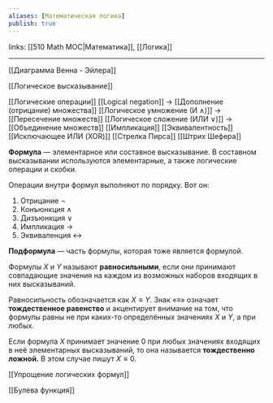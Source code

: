 ```yaml
---
aliases: [Математическая логика]
publish: true
---
```

links: [[510 Math MOC|Математика]], [[Логика]]

---

[[Диаграмма Венна - Эйлера]]

[[Логическое высказывание]]

[[Логические операции]]
	[[Logical negation]]                -> [[Дополнение (отрицание) множества]]
	[[Логическое умножение (И ∧)]]    -> [[Пересечение множеств]]
	[[Логическое сложение (ИЛИ ∨)]] -> [[Объединение множеств]]
	[[Импликация]]
	[[Эквивалентность]]
	[[Исключающее ИЛИ (XOR)]]
	[[Стрелка Пирса]]
	[[Штрих Шефера]]
	
	

**Формула** — элементарное или составное высказывание. В составном высказывании используются элементарные, а также логические операции и скобки.

Операции внутри формул выполняют по порядку. Вот он:
1.  Отрицание $¬$
2.  Конъюнкция $∧$
3.  Дизъюнкция $∨$
4.  Импликация $→$
5.  Эквиваленция $↔$


**Подформула** — часть формулы, которая тоже является формулой.

Формулы $X$ и $Y$ называют **равносильными**, если они принимают совпадающие значения на каждом из возможных наборов входящих в них высказываний. 

Равносильность обозначается как $X≡Y$. Знак «$≡$» означает **тождественное равенство** и акцентирует внимание на том, что формулы равны не при каких-то определённых значениях $X$ и $Y$, а при любых.

Если формула $X$ принимает значение $0$ при любых значениях входящих в неё элементарных высказываний, то она называется **тождественно ложной.** В этом случае пишут $X≡0$.

[[Упрощение логических формул]]

[[Булева функция]]



